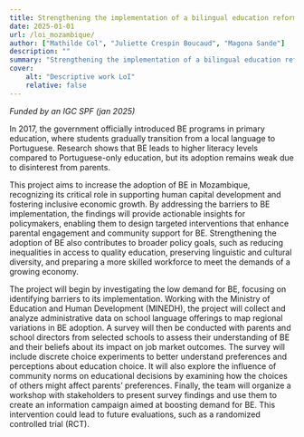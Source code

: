 ```yaml
---
title: Strengthening the implementation of a bilingual education reform in Mozambique
date: 2025-01-01
url: /loi_mozambique/
author: ["Mathilde Col", "Juliette Crespin Boucaud", "Magona Sande"]
description: "" 
summary: "Strengthening the implementation of a bilingual education reform in Mozambique"
cover:
    alt: "Descriptive work LoI"
    relative: false
---
```


*Funded by an IGC SPF (jan 2025)*

In 2017, the government officially introduced BE programs in primary education, where students gradually transition from a local language to Portuguese. Research shows that BE leads to higher literacy levels compared to Portuguese-only education, but its adoption remains weak due to disinterest from parents.

This project aims to increase the adoption of BE in Mozambique, recognizing its critical role in supporting human capital development and fostering inclusive economic growth. By addressing the barriers to BE implementation, the findings will provide actionable insights for policymakers, enabling them to design targeted interventions that enhance parental engagement and community support for BE. Strengthening the adoption of BE also contributes to broader policy goals, such as reducing inequalities in access to quality education, preserving linguistic and cultural diversity, and preparing a more skilled workforce to meet the demands of a growing economy.

The project will begin by investigating the low demand for BE, focusing on identifying barriers to its implementation. Working with the Ministry of Education and Human Development (MINEDH), the project will collect and analyze administrative data on school language offerings to map regional variations in BE adoption. A survey will then be conducted with parents and school directors from selected schools to assess their understanding of BE and their beliefs about its impact on job market outcomes. The survey will include discrete choice experiments to better understand preferences and perceptions about education choice. It will also explore the influence of community norms on educational decisions by examining how the choices of others might affect parents’ preferences. Finally, the team will organize a workshop with stakeholders to present survey findings and use them to create an information campaign aimed at boosting demand for BE. This intervention could lead to future evaluations, such as a randomized controlled trial (RCT). 

